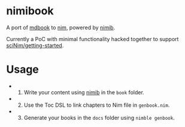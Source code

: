 # nimibook

A port of [mdbook](https://rust-lang.github.io/mdBook/index.html)
to [nim](https://nim-lang.org/),
powered by [nimib](https://pietroppeter.github.io/nimib/).

Currently a PoC with minimal functionality hacked together to support [sciNim/getting-started](https://github.com/SciNim/getting-started).

# Usage

* 1) Write your content using [nimib](https://pietroppeter.github.io/nimib/) in the ``book`` folder.

* 2) Use the Toc DSL to link chapters to Nim file in ``genbook.nim``.

* 3) Generate your books in the ``docs`` folder using ``nimble genbook``.

<!-- index.hbs adapted from mdbook to mustache
required fields:
- language
- default_theme
- description
- path_to_root
- preferred_dark_theme
- theme_option (light, rust, coal, navy, ayu)
- book_title
optional stuff:
- is_print
- base_url
- favicon_svg/favicon_png
- print_enable
- additional_css
- mathjax_support
- search_enable
- git_repository_url (git_repository_icon)
- git_repository_edit_url
- previous (link)
- next (link)
- livereload
- google_analytics
- playground_line_numbers
- playground_copyable
- playground_js
- search_js
- additional_js
partials:
- head
- header
- toc
assets required:
- css/variables.css
- css/general.css
- css/chrome.css
- FontAwesome/css/font-awesome.css
- highlight.css
- tomorrow-night.css
- ayu-highlight.css
- clipboard.min.js
- highlight.js
- book.js
-->
